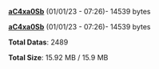 [**aC4xa0Sb**](/data/aC4xa0Sb.txt) (01/01/23 - 07:26)- 14539 bytes

[**aC4xa0Sb**](/data/aC4xa0Sb.txt) (01/01/23 - 07:26)- 14539 bytes

**Total Datas**: 2489

**Total Size**: 15.92 MB / 15.9 MB